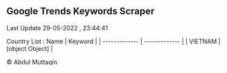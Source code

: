

## Google Trends Keywords Scraper 
 
Last Update 29-05-2022 , 23:44:41

Country List :
 Name  | Keyword |
| ------------- | ------------- |
| VIETNAM | [object Object] |



© Abdul Muttaqin 
